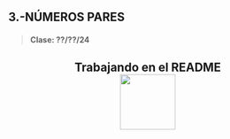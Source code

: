 ## 3.-NÚMEROS PARES
> #### Clase: ??/??/24

<h2 align="center">Trabajando en el README<br><img src="https://media3.giphy.com/media/nMy8HTFQRWpudNwbxQ/giphy.webp?cid=790b7611bzo5iz55zw3kdjt23mt2npw9rs89xiwefms28nz3&ep=v1_stickers_search&rid=giphy.webp&ct=s" width="100"></h2>